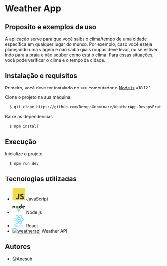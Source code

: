 
# Weather App


## Proposito e exemplos de uso
A aplicação serve para que você saiba o clima/tempo de uma cidade específica em qualquer lugar do mundo. Por exemplo, caso você esteja planejando uma viagem e não saiba quais roupas deve levar, ou se estiver indo para a praia e não souber como está o clima. Para essas situações, você pode verificar o clima e o tempo da cidade.


## Instalação e requisitos

Primeiro, você deve ter instalado no seu computador o [Node.js](https://nodejs.org/en) v18.12.1.

Clone o projeto na sua máquina

```bash
  $ git clone https://github.com/DevopsGerminare/WeatherApp-DevopsPratica.git
```
Baixe as dependencias

```bash
  $ npm install
```

## Execução
Inicialize o projeto

```bash
  $ npm run dev
```

## Tecnologias utilizadas
<ul align="left">
    <li><a href="https://developer.mozilla.org/en-US/docs/Web/JavaScript" target="_blank" rel="noreferrer"><img src="https://raw.githubusercontent.com/devicons/devicon/master/icons/javascript/javascript-original.svg" alt="javascript" width="40" height="40"/></a> JavaScript</li>
    <li><a href="https://nodejs.org" target="_blank" rel="noreferrer"><img src="https://raw.githubusercontent.com/devicons/devicon/master/icons/nodejs/nodejs-original-wordmark.svg" alt="nodejs" width="40" height="40"/></a> Node.js</li>
    <li><a href="https://reactjs.org/" target="_blank" rel="noreferrer"><img src="https://raw.githubusercontent.com/devicons/devicon/master/icons/react/react-original-wordmark.svg" alt="react" width="40" height="40"/></a> React</li>
    <li><a href="https://www.weatherapi.com/" target="_blank" rel="noreferrer"><img src="https://cdn.weatherapi.com/v4/images/weatherapi_logo.png" alt="weatherapi" width="40" height="40"/></a> Weather API</li>
</ul>

## Autores
- [@Anesuh](https://www.github.com/Anesuh)


